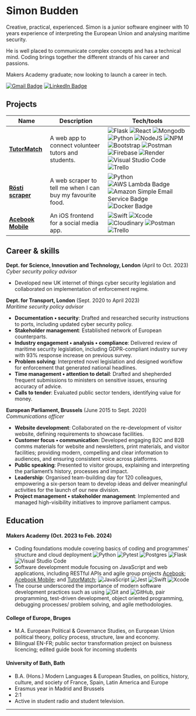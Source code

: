 # Simon Budden

Creative, practical, experienced. Simon is a junior software engineer with 10 years experience of interpreting the European Union and analysing maritime security. 

He is well placed to communicate complex concepts and has a technical mind. Coding brings together the different strands of his career and passions.

Makers Academy graduate; now looking to launch a career in tech.

[![Gmail Badge](https://img.shields.io/badge/Gmail-EA4335?logo=gmail&logoColor=fff&style=flat)](mailto:simon.budden@gmail.com) [![LinkedIn Badge](https://img.shields.io/badge/LinkedIn-0A66C2?logo=linkedin&logoColor=fff&style=flat)](https://www.linkedin.com/in/simon-budden-0b280518/)

## Projects

| Name                         | Description       | Tech/tools        |
| ---------------------------- | ----------------- | ----------------- |
| [**TutorMatch**](https://github.com/KatBiel/TutorMatch) | A web app to connect volunteer tutors and students. | ![Flask](https://img.shields.io/badge/flask-%23000.svg?style=flat&logo=flask&logoColor=white) ![React](https://img.shields.io/badge/react-%2320232a.svg?style=flat&logo=react&logoColor=%2361DAFB) ![Mongodb](https://img.shields.io/badge/MongoDB-%231572B6.svg?style=flat&logo=mongodb&logoColor=white) ![Python](https://img.shields.io/badge/python-3670A0?style=flat&logo=python&logoColor=ffdd54) ![NodeJS](https://img.shields.io/badge/node.js-6DA55F?style=flat&logo=node.js&logoColor=white) ![NPM](https://img.shields.io/badge/NPM-%23000000.svg?style=flat&logo=npm&logoColor=white)  ![Bootstrap](https://img.shields.io/badge/bootstrap-%238511FA.svg?style=flat&logo=bootstrap&logoColor=white)	![Postman](https://img.shields.io/badge/Postman-FF6C37?style=flat&logo=postman&logoColor=white) ![Firebase](https://img.shields.io/badge/firebase-a08021?style=flat&logo=firebase&logoColor=ffcd34) ![Render](https://img.shields.io/badge/Render-%46E3B7.svg?style=flat&logo=render&logoColor=white) ![Visual Studio Code](https://img.shields.io/badge/Visual%20Studio%20Code-0078d7.svg?style=flat&logo=visual-studio-code&logoColor=white) ![Trello](https://img.shields.io/badge/Trello-%23026AA7.svg?style=flat&logo=Trello&logoColor=white)|
| [**Rösti scraper**](https://github.com/fantastito/new_rosti_scraper) | A web scraper to tell me when I can buy my favourite food. | ![Python](https://img.shields.io/badge/python-3670A0?style=flat&logo=python&logoColor=ffdd54) ![AWS Lambda Badge](https://img.shields.io/badge/AWS%20Lambda-F90?logo=awslambda&logoColor=fff&style=flat) ![Amazon Simple Email Service Badge](https://img.shields.io/badge/Amazon%20Simple%20Email%20Service-DD344C?logo=amazonsimpleemailservice&logoColor=fff&style=flat) ![Docker Badge](https://img.shields.io/badge/Docker-2496ED?logo=docker&logoColor=fff&style=flat)|
| [**Acebook Mobile**](https://github.com/fantastito/Acebook-Mobile) | An iOS frontend for a social media app. | ![Swift](https://img.shields.io/badge/swift-F54A2A?style=flat&logo=swift&logoColor=white) ![Xcode](https://img.shields.io/badge/Xcode-007ACC?style=flat&logo=Xcode&logoColor=white) ![Cloudinary](https://img.shields.io/badge/Cloudinary-0D9AFF?style=flat&logo=Cloudinary&logoColor=white) ![Postman](https://img.shields.io/badge/Postman-FF6C37?style=flat&logo=postman&logoColor=white) ![Trello](https://img.shields.io/badge/Trello-%23026AA7.svg?style=flat&logo=Trello&logoColor=white) |

## Career & skills

**Dept. for Science, Innovation and Technology, London** (April to Oct. 2023)  
_Cyber security policy advisor_

- Developed new UK internet of things cyber security legislation and collaborated on implementation of enforcement regime.

**Dept. for Transport, London** (Sept. 2020 to April 2023)  
_Maritime security policy advisor_

- **Documentation • security**: Drafted and researched security instructions to ports, including updated cyber security policy.
- **Stakeholder management**: Established network of European counterparts.
- **Industry engagement • analysis • compliance**: Delivered review of maritime security legislation, including GDPR-compliant industry survey with 93% response increase on previous survey.
- **Problem solving**: Interpreted novel legislation and designed workflow for enforcement that generated national headlines.
- **Time management • attention to detail**: Drafted and shepherded frequent submissions to ministers on sensitive issues, ensuring accuracy of advice.
- **Calls to tender**: Evaluated public sector tenders, identifying value for money.

**European Parliament, Brussels** (June 2015 to Sept. 2020)  
_Communications officer_

- **Website development**: Collaborated on the re-development of visitor website, defining requirements to showcase facilities.
- **Customer focus • communication**: Developed engaging B2C and B2B comms materials for website and newsletters, print materials, and visitor facilities; providing modern, compelling and clear information to audiences, and ensuring consistent voice across platforms.
- **Public speaking**: Presented to visitor groups, explaining and interpreting the parliament’s history, processes and impact.
- **Leadership**: Organised team-building day for 120 colleagues, empowering a six-person team to develop ideas and deliver meaningful activities for the launch of our new division.
- **Project management • stakeholder management**: Implemented and managed high-visibility initiatives to improve parliament campus.

## Education

#### Makers Academy (Oct. 2023 to Feb. 2024)
- Coding foundations module covering basics of coding and programmes' structure and cloud deployment ![Python](https://img.shields.io/badge/python-3670A0?style=flat&logo=python&logoColor=ffdd54) ![Pytest](https://img.shields.io/badge/pytest-009fe3.svg?style=flat&logo=pytest&logoColor=white) ![Postgres](https://img.shields.io/badge/postgres-%23316192.svg?style=flat&logo=postgresql&logoColor=white) ![Flask](https://img.shields.io/badge/flask-%23000.svg?style=flat&logo=flask&logoColor=white) ![Visual Studio Code](https://img.shields.io/badge/Visual%20Studio%20Code-0078d7.svg?style=flat&logo=visual-studio-code&logoColor=white)
- Software development module focusing on JavaScript and web applications, including RESTful APIs and agile group projects  [Acebook](https://github.com/fantastito/Acebook); [Acebook Mobile](https://github.com/fantastito/Acebook-Mobile); and [TutorMatch](https://github.com/KatBiel/TutorMatch); ![JavaScript](https://img.shields.io/badge/javascript-%23323330.svg?style=flat&logo=javascript&logoColor=%23F7DF1E) ![Jest](https://img.shields.io/badge/-jest-%23C21325?style=flat&logo=jest&logoColor=white) ![Swift](https://img.shields.io/badge/swift-F54A2A?style=flat&logo=swift&logoColor=white) ![Xcode](https://img.shields.io/badge/Xcode-007ACC?style=flat&logo=Xcode&logoColor=white)
- The course underscored the importance of modern software development practices such as using ![Git](https://img.shields.io/badge/git-%23F05033.svg?style=flat&logo=git&logoColor=white) and ![GitHub](https://img.shields.io/badge/github-%23121011.svg?style=fflat&logo=github&logoColor=white), pair programming, test-driven development, object oriented programming, debugging processes/ problem solving, and agile methodologies.

#### College of Europe, Bruges

- M.A. European Political & Governance Studies, on European Union political theory, policy process, structure, law and economy.
- Bilingual EN-FR; public sector transformation project on buisness licencing; edited guide book for incoming students

#### University of Bath, Bath

- B.A. (Hons.) Modern Languages & European Studies, on politics, history, culture, and society of France, Spain, Latin America and Europe
- Erasmus year in Madrid and Brussels
- 2:1
- Active in student radio and student television.

---

<!-- Markdown badges https://github.com/Ileriayo/markdown-badges https://badges.pages.dev/ -->
